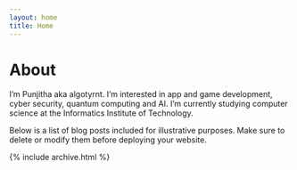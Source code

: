 ```yaml
---
layout: home
title: Home
---
```


# About

I’m Punjitha aka algotyrnt. I’m interested in app and game development, cyber security, quantum computing and AI. I’m currently studying computer science at the Informatics Institute of Technology.

Below is a list of blog posts included for illustrative purposes. Make sure to delete or modify them before deploying your website.

{% include archive.html %}
